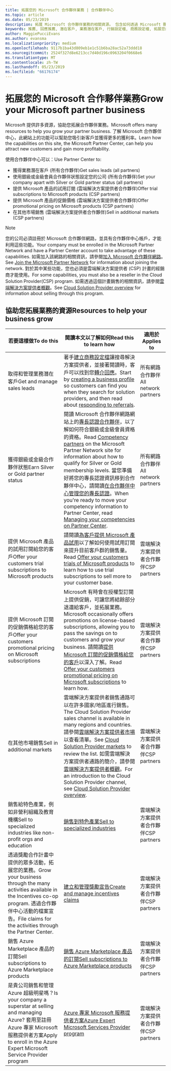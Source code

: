 ```yaml
---
title: 拓展您的 Microsoft 合作夥伴業務 | 合作夥伴中心
ms.topic: article
ms.date: 05/23/2019
description: 拓展 Microsoft 合作夥伴業務的相關資源。 包含如何透過 Microsoft 獲得業務潛在客戶 (推薦)。
keywords: 推薦, 回應推薦, 潛在客戶, 業務潛在客戶, 行銷設定檔, 商務設定檔, 拓展您的業務, 業務機會, 專長認證, 銀級會員, 金級會員, 試用供應項目, 市場擴張, 國内雲
author: MaggiePucciEvans
ms.author: evansma
ms.localizationpriority: medium
ms.openlocfilehash: 9117b1ba43d809eb1e1c51b6ba28ac52a73ddd18
ms.sourcegitcommit: 2524f327d8e6213cc7d40d196c0963204f0668e6
ms.translationtype: MT
ms.contentlocale: zh-TW
ms.lasthandoff: 05/23/2019
ms.locfileid: "66176174"
---
```

# <a name="grow-your-microsoft-partner-business"></a><span data-ttu-id="5a422-105">拓展您的 Microsoft 合作夥伴業務</span><span class="sxs-lookup"><span data-stu-id="5a422-105">Grow your Microsoft partner business</span></span> 

<span data-ttu-id="5a422-106">Microsoft 提供許多資源，協助您拓展合作夥伴業務。</span><span class="sxs-lookup"><span data-stu-id="5a422-106">Microsoft offers many resources to help you grow your partner business.</span></span> <span data-ttu-id="5a422-107">了解 Microsoft 合作夥伴中心，此網站上的功能可以幫助您吸引新客戶並獲得更多的獲利率。</span><span class="sxs-lookup"><span data-stu-id="5a422-107">Learn how the capabilities on this site, the Microsoft Partner Center, can help you attract new customers and gain more profitability.</span></span>

<span data-ttu-id="5a422-108">使用合作夥伴中心可以：</span><span class="sxs-lookup"><span data-stu-id="5a422-108">Use Partner Center to:</span></span>

- <span data-ttu-id="5a422-109">獲得業務潛在客戶 (所有合作夥伴)</span><span class="sxs-lookup"><span data-stu-id="5a422-109">Get sales leads (all partners)</span></span>
- <span data-ttu-id="5a422-110">使用銀級或金級會員合作夥伴狀態設定您的公司 (所有合作夥伴)</span><span class="sxs-lookup"><span data-stu-id="5a422-110">Set your company apart with Silver or Gold partner status (all partners)</span></span>
- <span data-ttu-id="5a422-111">提供 Microsoft 產品的試用訂閱 (雲端解決方案提供者合作夥伴)</span><span class="sxs-lookup"><span data-stu-id="5a422-111">Offer trial subscriptions to Microsoft products (CSP partners)</span></span>
- <span data-ttu-id="5a422-112">提供 Microsoft 產品的促銷價格 (雲端解決方案提供者合作夥伴)</span><span class="sxs-lookup"><span data-stu-id="5a422-112">Offer promotional pricing on Microsoft products (CSP partners)</span></span>
- <span data-ttu-id="5a422-113">在其他市場銷售 (雲端解決方案提供者合作夥伴)</span><span class="sxs-lookup"><span data-stu-id="5a422-113">Sell in additional markets (CSP partners)</span></span>

> [!NOTE]  
> <span data-ttu-id="5a422-114">您的公司必須註冊於 Microsoft 合作夥伴網路，並具有合作夥伴中心帳戶，才能利用這些功能。</span><span class="sxs-lookup"><span data-stu-id="5a422-114">Your company must be enrolled in the Microsoft Partner Network and have a Partner Center account to take advantage of these capabilities.</span></span> <span data-ttu-id="5a422-115">如需加入該網路的相關資訊，請參閱[加入 Microsoft 合作夥伴網路](mpn-overview.md)。</span><span class="sxs-lookup"><span data-stu-id="5a422-115">See [Join the Microsoft Partner Network](mpn-overview.md) for information about joining the network.</span></span> <span data-ttu-id="5a422-116">對於其中某些功能，您也必須是雲端解決方案提供者 (CSP) 計畫的經銷商才能使用。</span><span class="sxs-lookup"><span data-stu-id="5a422-116">For some capabilities, you must also be a reseller in the Cloud Solution Provider(CSP) program.</span></span> <span data-ttu-id="5a422-117">如需透過這個計畫銷售的相關資訊，請參閱[雲端解決方案提供者概觀](csp-overview.md)。</span><span class="sxs-lookup"><span data-stu-id="5a422-117">See [Cloud Solution Provider overview](csp-overview.md) for information about selling through this program.</span></span>

## <a name="resources-to-help-your-business-grow"></a><span data-ttu-id="5a422-118">協助您拓展業務的資源</span><span class="sxs-lookup"><span data-stu-id="5a422-118">Resources to help your business grow</span></span>

|  <span data-ttu-id="5a422-119">**若要這樣做**</span><span class="sxs-lookup"><span data-stu-id="5a422-119">**To do this**</span></span>  |  <span data-ttu-id="5a422-120">**閱讀本文以了解如何**</span><span class="sxs-lookup"><span data-stu-id="5a422-120">**Read this to learn how**</span></span>  |  <span data-ttu-id="5a422-121">**適用於**</span><span class="sxs-lookup"><span data-stu-id="5a422-121">**Applies to**</span></span>  |
|--------------|-----------|--------------
| <span data-ttu-id="5a422-122">取得和管理業務潛在客戶</span><span class="sxs-lookup"><span data-stu-id="5a422-122">Get and manage sales leads</span></span> | <span data-ttu-id="5a422-123">著手[建立商務設定檔](create-a-marketing-profile.md)讓搜尋解決方案提供者，並接著閱讀時，客戶可以找到您[轉介回應](responding-to-referrals.md)。</span><span class="sxs-lookup"><span data-stu-id="5a422-123">Start by [creating a business profile](create-a-marketing-profile.md) so customers can find you when they search for solution providers, and then read about [responding to referrals](responding-to-referrals.md).</span></span> | <span data-ttu-id="5a422-124">所有網路合作夥伴</span><span class="sxs-lookup"><span data-stu-id="5a422-124">All network partners</span></span> |
| <span data-ttu-id="5a422-125">獲得銀級或金級合作夥伴狀態</span><span class="sxs-lookup"><span data-stu-id="5a422-125">Earn Silver or Gold partner status</span></span> | <span data-ttu-id="5a422-126">閱讀 Microsoft 合作夥伴網路網站上的[專長認證合作夥伴](https://partner.microsoft.com/membership/competencies)，以了解如何符合銀級或金級會員資格的資格。</span><span class="sxs-lookup"><span data-stu-id="5a422-126">Read [Competency partners](https://partner.microsoft.com/membership/competencies) on the Microsoft Partner Network site for information about how to qualify for Silver or Gold membership levels.</span></span> <span data-ttu-id="5a422-127">當您準備好將您的專長認證資訊移到合作夥伴中心，請閱讀[在合作夥伴中心管理您的專長認證](competencies.md)。</span><span class="sxs-lookup"><span data-stu-id="5a422-127">When you're ready to move your competency information to Partner Center, read [Managing your competencies on Partner Center](competencies.md).</span></span> | <span data-ttu-id="5a422-128">所有網路合作夥伴</span><span class="sxs-lookup"><span data-stu-id="5a422-128">All network partners</span></span> |
| <span data-ttu-id="5a422-129">提供 Microsoft 產品的試用訂閱給您的客戶</span><span class="sxs-lookup"><span data-stu-id="5a422-129">Offer your customers trial subscriptions to Microsoft products</span></span> | <span data-ttu-id="5a422-130">請閱讀[為客戶提供 Microsoft 產品試用](offer-your-customers-trials-of-microsoft-products.md)以了解如何使用試用訂閱來提升目前客戶群的銷售量。</span><span class="sxs-lookup"><span data-stu-id="5a422-130">Read [Offer your customers trials of Microsoft products](offer-your-customers-trials-of-microsoft-products.md) to learn how to use trial subscriptions to sell more to your customer base.</span></span>| <span data-ttu-id="5a422-131">雲端解決方案提供者合作夥伴</span><span class="sxs-lookup"><span data-stu-id="5a422-131">CSP partners</span></span> |
| <span data-ttu-id="5a422-132">提供 Microsoft 訂閱的促銷價格給您的客戶</span><span class="sxs-lookup"><span data-stu-id="5a422-132">Offer your customers promotional pricing on Microsoft subscriptions</span></span> | <span data-ttu-id="5a422-133">Microsoft 有時會在授權型訂閱上提供促銷，可讓您將結餘部分退還給客戶，並拓展業務。</span><span class="sxs-lookup"><span data-stu-id="5a422-133">Microsoft occasionally offers promotions on license-based subscriptions, allowing you to pass the savings on to customers and grow your business.</span></span> <span data-ttu-id="5a422-134">請閱讀[提供 Microsoft 訂閱的促銷價格給您的客戶](promotions.md)以深入了解。</span><span class="sxs-lookup"><span data-stu-id="5a422-134">Read [Offer your customers promotional pricing on Microsoft subscriptions](promotions.md) to learn how.</span></span> | <span data-ttu-id="5a422-135">雲端解決方案提供者合作夥伴</span><span class="sxs-lookup"><span data-stu-id="5a422-135">CSP partners</span></span> |
| <span data-ttu-id="5a422-136">在其他市場銷售</span><span class="sxs-lookup"><span data-stu-id="5a422-136">Sell in additional markets</span></span> | <span data-ttu-id="5a422-137">雲端解決方案提供者銷售通路可以在許多國家/地區進行銷售。</span><span class="sxs-lookup"><span data-stu-id="5a422-137">The Cloud Solution Provider sales channel is available in many regions and countries.</span></span> <span data-ttu-id="5a422-138">請參閱[雲端解決方案提供者市場](agreements.md)以查看清單。</span><span class="sxs-lookup"><span data-stu-id="5a422-138">See [Cloud Solution Provider markets](agreements.md) to review the list.</span></span> <span data-ttu-id="5a422-139">如需雲端解決方案提供者通路的簡介，請參閱[雲端解決方案提供者概觀](csp-overview.md)。</span><span class="sxs-lookup"><span data-stu-id="5a422-139">For an introduction to the Cloud Solution Provider channel, see [Cloud Solution Provider overview](csp-overview.md).</span></span>  | <span data-ttu-id="5a422-140">雲端解決方案提供者合作夥伴</span><span class="sxs-lookup"><span data-stu-id="5a422-140">CSP partners</span></span> |
<span data-ttu-id="5a422-141">銷售給特色產業，例如非營利組織及教育機構</span><span class="sxs-lookup"><span data-stu-id="5a422-141">Sell to specialized industries like non-profit orgs and education</span></span>|[<span data-ttu-id="5a422-142">銷售到特色產業</span><span class="sxs-lookup"><span data-stu-id="5a422-142">Sell to specialized industries</span></span>](get-special-pricing-for-offers.md)|<span data-ttu-id="5a422-143">雲端解決方案提供者合作夥伴</span><span class="sxs-lookup"><span data-stu-id="5a422-143">CSP partners</span></span>|
|<span data-ttu-id="5a422-144">透過獎勵合作計畫中提供的眾多活動，拓展您的業務。</span><span class="sxs-lookup"><span data-stu-id="5a422-144">Grow your business through the many activities available in the Incentives co-op program.</span></span> <span data-ttu-id="5a422-145">透過合作夥伴中心活動的檔案宣告。</span><span class="sxs-lookup"><span data-stu-id="5a422-145">File claims for the activities through the Partner Center.</span></span>| [<span data-ttu-id="5a422-146">建立和管理獎勵宣告</span><span class="sxs-lookup"><span data-stu-id="5a422-146">Create and manage incentives claims</span></span>](create-incentives-claims.md)|<span data-ttu-id="5a422-147">雲端解決方案提供者合作夥伴</span><span class="sxs-lookup"><span data-stu-id="5a422-147">CSP partners</span></span>|
|<span data-ttu-id="5a422-148">銷售 Azure Marketplace 產品的訂閱</span><span class="sxs-lookup"><span data-stu-id="5a422-148">Sell subscriptions to Azure Marketplace products</span></span>|[<span data-ttu-id="5a422-149">銷售 Azure Marketplace 產品的訂閱</span><span class="sxs-lookup"><span data-stu-id="5a422-149">Sell subscriptions to Azure Marketplace products</span></span>](sell-marketplace-products.md)|<span data-ttu-id="5a422-150">雲端解決方案提供者合作夥伴</span><span class="sxs-lookup"><span data-stu-id="5a422-150">CSP partners</span></span>|
|<span data-ttu-id="5a422-151">是貴公司銷售和管理 Azure 超級明星嗎？</span><span class="sxs-lookup"><span data-stu-id="5a422-151">Is your company a superstar at selling and managing Azure?</span></span> <span data-ttu-id="5a422-152">套用至註冊 Azure 專家 Microsoft 服務提供者方案</span><span class="sxs-lookup"><span data-stu-id="5a422-152">Apply to enroll in the Azure Expert Microsoft Service Provider program</span></span>|[<span data-ttu-id="5a422-153">Azure 專家 Microsoft 服務提供者方案</span><span class="sxs-lookup"><span data-stu-id="5a422-153">Azure Expert Microsoft Services Provider program</span></span>](azure-expert-msp.md)|<span data-ttu-id="5a422-154">雲端解決方案提供者合作夥伴</span><span class="sxs-lookup"><span data-stu-id="5a422-154">CSP partners</span></span>|
